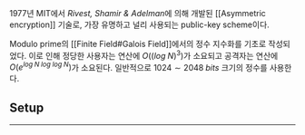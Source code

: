 1977년 MIT에서 *Rivest, Shamir & Adelman*에 의해 개발된 [[Asymmetric encryption]] 기술로, 가장 유명하고 널리 사용되는 public-key scheme이다. 

Modulo prime의 [[Finite Field#Galois Field]]에서의 정수 지수화를 기초로 작성되었다. 
이로 인해 정당한 사용자는 연산에 $O((log\; N)^3)$가 소요되고 공격자는 연산에 $O(e^{log\; N \; log \; log \; N})$가 소요된다. 일반적으로 $1024\sim2048\;bits$ 크기의 정수를 사용한다. 
## Setup
---
